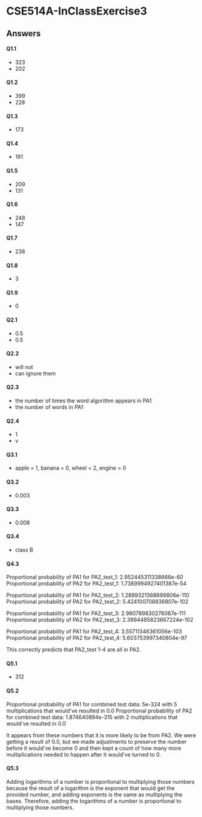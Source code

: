 # CSE514A-InClassExercise3



## Answers

#### Q1.1

- 323
- 202

#### Q1.2

- 399
- 228

#### Q1.3

- 173

#### Q1.4

- 191

#### Q1.5

- 209
- 131

#### Q1.6

- 248
- 147

#### Q1.7

- 238

#### Q1.8

- 3

#### Q1.9

- 0


#### Q2.1

- 0.5
- 0.5


#### Q2.2

- will not
- can ignore them


#### Q2.3

- the number of times the word algorithm appears in PA1
- the number of words in PA1


#### Q2.4

- 1
- v



#### Q3.1

- apple = 1, banana = 0, wheel = 2, engine = 0


#### Q3.2

- 0.003


#### Q3.3

- 0.008


#### Q3.4

- class B

#### Q4.3

Proportional probability of PA1 for PA2_test_1: 2.952445311338666e-60
Proportional probability of PA2 for PA2_test_1: 1.7389994927401387e-54

Proportional probability of PA1 for PA2_test_2: 1.2889321368699806e-110
Proportional probability of PA2 for PA2_test_2: 5.424100708836807e-102

Proportional probability of PA1 for PA2_test_3: 2.980789830276087e-111
Proportional probability of PA2 for PA2_test_3: 2.3994485823667224e-102

Proportional probability of PA1 for PA2_test_4: 3.55711346361056e-103
Proportional probability of PA2 for PA2_test_4: 5.603753997340804e-97

This correctly predicts that PA2_test 1-4 are all in PA2.

#### Q5.1

- 312

#### Q5.2

Proportional probability of PA1 for combined test data: 5e-324 with 5 multiplications that would've resulted in 0.0
Proportional probability of PA2 for combined test data: 1.874640894e-315 with 2 multiplications that would've resulted in 0.0

It appears from these numbers that it is more likely to be from PA2.  We were getting a result of 0.0, but we made adjustments to preserve the number before it would've become 0 and then kept a count of how many more multiplications needed to happen after it would've turned to 0.

#### Q5.3

Adding logarithms of a number is proportional to multiplying those numbers because the result of a logarithm is the exponent that would get the provided number, and adding exponents is the same as multiplying the bases.  Therefore, adding the logarithms of a number is proportional to multiplying those numbers.










